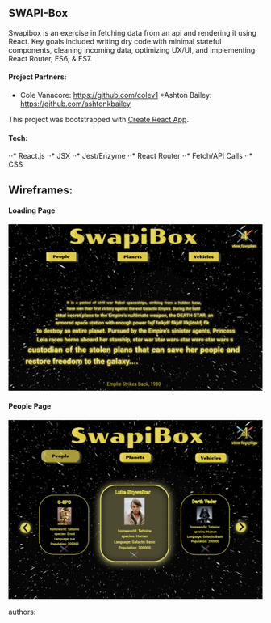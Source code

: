 ## SWAPI-Box

Swapibox is an exercise in fetching data from an api and rendering it using React. Key goals included writing dry code with minimal stateful components, cleaning incoming data, optimizing UX/UI, and implementing React Router, ES6, & ES7.

#### Project Partners:
* Cole Vanacore: https://github.com/colev1
*Ashton Bailey: https://github.com/ashtonkbailey


This project was bootstrapped with [Create React App](https://github.com/facebook/create-react-app).

#### Tech:
⋅⋅* React.js
⋅⋅* JSX
⋅⋅* Jest/Enzyme
⋅⋅* React Router
⋅⋅* Fetch/API Calls
⋅⋅* CSS


## Wireframes:

#### Loading Page
![Loading page wireframe](wireframe_loading.png)


#### People Page
![People page wireframe](wireframe_people.png)

authors: 
